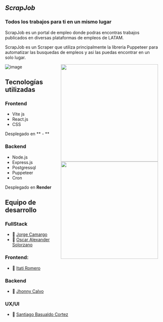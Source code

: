 ## *ScrapJob*
### Todos los trabajos para ti en un mismo lugar

ScrapJob es un portal de empleo donde podras encontras trabajos publicados en diversas plataformas de empleos de LATAM.

ScrapJob es un Scraper que utiliza principalmente la libreria Puppeteer para automatizar las busquedas de empleos y asi las puedas encontrar en un solo lugar.

![image](https://user-images.githubusercontent.com/59629654/206558192-19822e56-6d50-416a-a221-46f813e6082a.png)
<img src="https://user-images.githubusercontent.com/59629654/206560605-7247ada0-31e0-4bbc-bf86-80f340c49782.png" width="320" align="right" />
<img src="https://user-images.githubusercontent.com/59629654/206575872-e8188c12-b764-4390-b5c9-29b80f30e9b2.png" width="320" align="right" />

## Tecnologías utilizadas

### Frontend

- Vite js
- React.js 
- CSS

Desplegado en ** - **

### Backend

- Node.js
- Express.js
- Postgressql
- Puppeteer
- Cron 

Desplegado en **Render**

## Equipo de desarrollo

### FullStack
- :strawberry: [Jorge Camargo](https://github.com/KuraiRantan)
- :strawberry: [Oscar Alexander Solorzano](https://github.com/OscarSolorzano)

### Frontend:
- :cherries: [Itati Romero](https://github.com/itati3911)

### Backend
- :grapes: [Jhonny Calvo](https://github.com/Bluejhonny)

### UX/UI
- :apple: [Santiago Basualdo Cortez](https://www.behance.net/santiagouxui)



